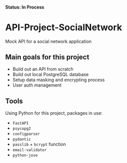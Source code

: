 #### Status: In Process

# API-Project-SocialNetwork
Mock API for a social network application

## Main goals for this project
- Build out an API from scratch
- Build out local PostgreSQL database
- Setup data masking and encrypting process
- User auth management

## Tools
Using Python for this project, packages in use:
- `FastAPI`
- `psycopg2`
- `configparser`
- `pydantic`
- `passlib` + `bcrypt` function
- `email-validator`
- `python-jose`

